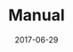 ---
title: Manual
excerpt: Formal description of all language features. (coding knowledge assumed)
date: 2017-06-29
icon:
  name: icon_info
color: blue
sections:
  - /manual/introduction
  - /manual/concepts
  - /manual/classes
---